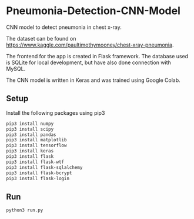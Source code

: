 # Pneumonia-Detection-CNN-Model
CNN model to detect pneumonia in chest x-ray.

The dataset can be found on https://www.kaggle.com/paultimothymooney/chest-xray-pneumonia.

The frontend for the app is created in Flask framework. The database used is SQLite for local development, but have also done connection with MySQL. 

The CNN model is written in Keras and was trained using Google Colab.

## Setup
Install the following packages using pip3
```bash
pip3 install numpy
pip3 install scipy
pip3 install pandas
pip3 install matplotlib
pip3 install tensorflow
pip3 install keras
pip3 install flask
pip3 install flask-wtf
pip3 install flask-sqlalchemy
pip3 install flask-bcrypt
pip3 install flask-login
```
## Run
```bash
python3 run.py
```
